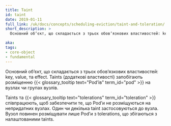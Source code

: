 ```yaml
---
title: Taint
id: taint
date: 2019-01-11
full_link: /uk/docs/concepts/scheduling-eviction/taint-and-toleration/
short_description: >
  Основний обʼєкт, що складається з трьох обовʼязкових властивостей: key, value, та effect. Taints (додаткові властивості) запобігають розміщенню Podʼів на вузлах чи групах вузлів.

aka:
tags:
- core-object
- fundamental
---
```


Основний обʼєкт, що складається з трьох обовʼязкових властивостей: key, value, та effect. Taints (додаткові властивості) запобігають розміщенню {{< glossary_tooltip text="Podʼів" term_id="pod" >}} на вузлах чи групах вузлів.

<!--more-->

Taints та {{< glossary_tooltip text="tolerations" term_id="toleration" >}} співпрацюють, щоб забезпечити те, що Podʼи не розміщуються на непридатних вузлах. Один чи декілька taint застосовуються до вузла. Вузол повинен розміщувати лише Podʼи з tolerations, що збігаються з налаштованими taints.
